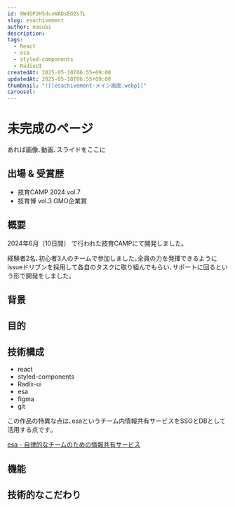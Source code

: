 ```yaml
---
id: 8WdGP2H5dcnWADsEO2s7L
slug: esachivement
author: nasubi
description: 
tags:
  - React
  - esa
  - styled-components
  - RadixUI
createdAt: 2025-05-10T06:55+09:00
updatedAt: 2025-05-10T06:55+09:00
thumbnail: "![[esachivement-メイン画面.webp]]"
carousel:
---
```

# 未完成のページ

 あれば画像､動画､スライドをここに

## 出場 & 受賞歴
- 技育CAMP 2024 vol.7 
- 技育博 vol.3 GMO企業賞

## 概要
2024年6月（10日間） で行われた技育CAMPにて開発しました｡

経験者2名､初心者3人のチームで参加しました｡全員の力を発揮できるようにissueドリブンを採用して各自のタスクに取り組んでもらい､サポートに回るという形で開発をしました｡

## 背景


## 目的


## 技術構成
- react 
- styled-components 
- Radix-ui 
- esa
- figma
- git 

この作品の特異な点は､esaというチーム内情報共有サービスをSSOとDBとして活用する点です｡

[esa - 自律的なチームのための情報共有サービス](https://esa.io/)


## 機能


## 技術的なこだわり

